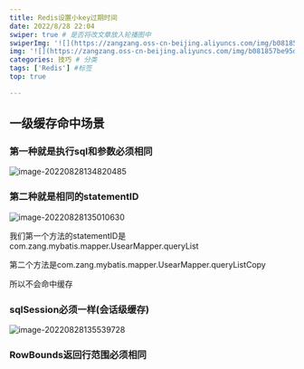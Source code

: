 ```yaml
---
title: Redis设置小key过期时间
date: 2022/8/28 22:04
swiper: true # 是否将改文章放入轮播图中
swiperImg: '![](https://zangzang.oss-cn-beijing.aliyuncs.com/img/b081857be95d8ae4c3cf8b1258109f1a.jpg)' # 该文章在轮播图中的图片，可以是本地目录下图片也可以是http://xxx图片
img: '![](https://zangzang.oss-cn-beijing.aliyuncs.com/img/b081857be95d8ae4c3cf8b1258109f1a.jpg)' # 该文章图片，可以是本地目录下图片也可以是http://xxx图片
categories: 技巧 # 分类
tags: ['Redis'] #标签
top: true

---
```


## 一级缓存命中场景

### 第一种就是执行sql和参数必须相同

![image-20220828134820485](https://zangzang.oss-cn-beijing.aliyuncs.com/img/image-20220828134820485.png)

### 第二种就是相同的statementID

![image-20220828135010630](https://zangzang.oss-cn-beijing.aliyuncs.com/img/image-20220828135010630.png)

我们第一个方法的statementID是com.zang.mybatis.mapper.UsearMapper.queryList

第二个方法是com.zang.mybatis.mapper.UsearMapper.queryListCopy

所以不会命中缓存

### sqlSession必须一样(会话级缓存)

![image-20220828135539728](https://zangzang.oss-cn-beijing.aliyuncs.com/img/image-20220828135539728.png)

### RowBounds返回行范围必须相同
